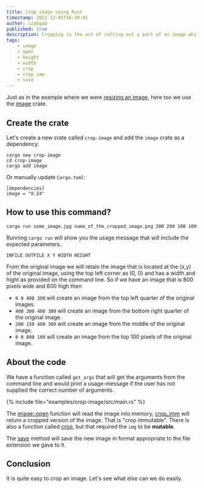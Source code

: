```yaml
---
title: Crop image using Rust
timestamp: 2023-12-05T16:30:01
author: szabgab
published: true
description: Cropping is the act of cutting out a part of an image while keeping the quality of the left-over image.
tags:
    - image
    - open
    - height
    - width
    - crop
    - crop_imm
    - save
---
```


Just as in the example where we were [resizing an image](/resize-image), here too we use the [image](https://crates.io/crates/image) crate.

## Create the crate

Let's create a new crate called `crop-image` and add the `image` crate as a dependency:


```
cargo new crop-image
cd crop-image
cargo add image
```

Or manually update `Cargo.toml`:

```
[dependencies]
image = "0.24"
```

## How to use this command?

```
cargo run some_image.jpg name_of_the_cropped_image.png 200 200 100 100
```

Running `cargo run` will show you the usage message that will include the expected parameters.


```
INFILE OUTFILE X Y WIDTH HEIGHT
```

From the original image we will retain the image that is located at the (x,y) of the original image, using the top left corner as (0, 0)
and has a width and hight as provided on the command line. So if we have an image that is 800 pixels wide and 600 high then

* `0 0 400 300` will create an image from the top left quarter of the original images.
* `400 300 400 300` will create an image from the bottom right quarter of the original image.
* `200 150 400 300` will create an image from the middle of the original image.
* `0 0 800 100` will create an image from the top 100 pixels of the original image.



## About the code

We have a function called `get_args` that will get the arguments from the command line and would print a usage-message if the user has not supplied
the correct number of arguments.


{% include file="examples/crop-image/src/main.rs" %}

The [image::open](https://docs.rs/image/latest/image/fn.open.html) function will read the image into memory,
[crop_imm](https://docs.rs/image/latest/image/enum.DynamicImage.html#method.crop_imm) will return a cropped version of the image.
That is "crop immutable". There is also a function called [crop](https://docs.rs/image/latest/image/enum.DynamicImage.html#method.crop),
but that required the `img` to be **mutable**.

The [save](https://docs.rs/image/latest/image/enum.DynamicImage.html#method.save) method will save the new image in format appropriate to the file extension we gave to it.



## Conclusion

It is quite easy to crop an image. Let's see what else can we do easily.


